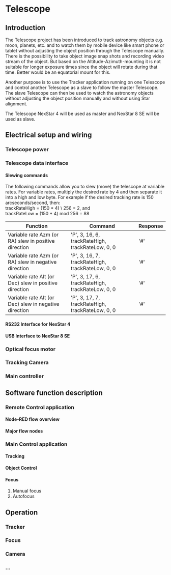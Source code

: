 # Telescope

## Introduction
<!-- What the project does --> 
<!-- Why the project is useful -->
The Telescope project has been introduced to track astronomy objects e.g. moon, planets, etc. and to watch them by mobile device like smart phone or tablet without adjusting the object position through the Telescope manually. There is the possibility to take object image snap shots and recording video stream of the object. But based on the Altitude-Azimuth-mounting it is not suitable for longer exposure times since the object will rotate during that time. Better would be an equatorial mount for this.  

Another purpose is to use the Tracker application running on one Telescope and control another Telescope as a slave to follow the master Telescope. The slave Telescope can then be used to watch the astronomy objects without adjusting the object position manually and without using Star alignment.

The Telescope NexStar 4 will be used as master and NexStar 8 SE will be used as slave.

## Electrical setup and wiring
### Telescope power
### Telescope data interface
#### Slewing commands
The following commands allow you to slew (move) the telescope at variable rates.
For variable rates, multiply the desired rate by 4 and then separate it into a high and low byte. For example if the
desired tracking rate is 150 arcseconds/second, then:  
trackRateHigh = (150 * 4) \ 256 = 2, and  
trackRateLow = (150 * 4) mod 256 = 88 

| Function | Command | Response | 
| --- | --- | --- | 
| Variable rate Azm (or RA) slew in positive direction | 'P', 3, 16, 6, trackRateHigh, trackRateLow, 0, 0 | '#' |
| Variable rate Azm (or RA) slew in negative direction | 'P', 3, 16, 7, trackRateHigh, trackRateLow, 0, 0 | '#' |
| Variable rate Alt (or Dec) slew in positive direction | 'P', 3, 17, 6, trackRateHigh, trackRateLow, 0, 0 | '#' | 
| Variable rate Alt (or Dec) slew in negative direction | 'P', 3, 17, 7, trackRateHigh, trackRateLow, 0, 0 | '#' |

#### RS232 Interface for NexStar 4
#### USB Interface to NexStar 8 SE
### Optical focus motor
### Tracking Camera 
### Main controller

## Software function description
### Remote Control application
#### Node-RED flow overview
#### Major flow nodes
### Main Control application
#### Tracking
#### Object Control
#### Focus
1. Manual focus
2. Autofocus

## Operation
### Tracker
### Focus
### Camera
### ...



